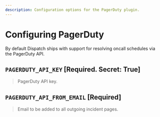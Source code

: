 ```yaml
---
description: Configuration options for the PagerDuty plugin.
---
```


# Configuring PagerDuty

By default Dispatch ships with support for resolving oncall schedules via the PagerDuty API.

## `PAGERDUTY_API_KEY` \[Required. Secret: True\]

> PagerDuty API key.

## `PAGERDUTY_API_FROM_EMAIL` \[Required\]

> Email to be added to all outgoing incident pages.
